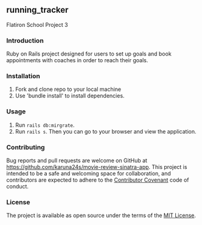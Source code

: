 ## running_tracker
Flatiron School Project 3

### Introduction

Ruby on Rails project designed for users to set up goals and book appointments with coaches in order to reach their goals.

### Installation

1. Fork and clone repo to your local machine
2. Use 'bundle install' to install dependencies.

### Usage

1. Run `rails db:mirgrate`.
2. Run `rails s`. Then you can go to your browser and view the application.

### Contributing

Bug reports and pull requests are welcome on GitHub at https://github.com/karuna24s/movie-review-sinatra-app. This project is intended to be a safe and welcoming space for collaboration, and contributors are expected to adhere to the [Contributor Covenant](contributor-covenant.org) code of conduct.

### License

The project is available as open source under the terms of the [MIT License](http://opensource.org/licenses/MIT).